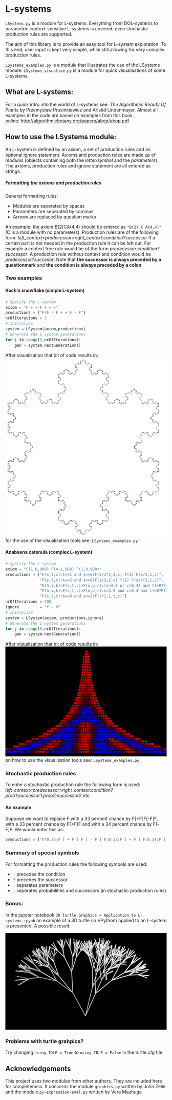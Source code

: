 # L-systems

`LSystems.py` is a module for L-systems.
Everything from DOL-systems to parametric context-sensitive L-systems is covered, even stochastic production rules are supported.

The aim of this library is to provide an easy tool for L-system exploration. 
To this end, user input is kept very simple, while still allowing for very complex 
production rules. 

`LSystems_examples.py` is a module that illustrates the use of the LSystems module.
`LSystems_visualise.py` is a module for quick visualisations of some L-systems.

## What are L-systems:
For a quick intro into the world of L-systems see: 
*The Algorithmic Beauty Of Plants* by Przemyslaw Prusinkiewicz and Aristid Lindenmayer.
Almost all examples in the code are based on examples from this book.  
online: http://algorithmicbotany.org/papers/abop/abop.pdf

## How to use the LSystems module:
An L-system is defined by an axiom, a set of production rules and an optional ignore statement. Axioms and production rules are made up of *modules* (objects containing both the *letter/symbol* and the *parameters*). The axioms, production rules and ignore statement are all entered as strings.
##### Formatting the axioms and production rules
General formatting rules:
- Modules are seperated by spaces
- Parameters are seperated by commas
- Arrows are replaced by question marks

An example: the axiom B(2)CA(4,4) should be entered as `"B(2) C A(4,4)"` (C is a module with no parameters).
Production rules are of the following form: *left_context\<predecessor\>right_context:condition?successor*
If a certain part is not needed in the production rule it can be left out. For example a context free rule would be of the form *predecessor:condition?successor*. A production rule without context and condition would be *predecessor?succesor*. Note that **the successor is always preceded by a questionmark** and **the condition is always preceded by a colon**.

### Two examples
#### Koch's snowflake (simple L-system)
```python
# Specify the L-system
axiom = "F + + F + + F"
productions = ["F?F - F + + F - F"] 
nrOfIterations = 5
# Initialize
system = LSystem(axiom,productions)
# Generate the L-system generations
for j in range(0,nrOfIterations):
    gen = system.nextGeneration()
```
After visualisation that bit of code results in:
![alt text](https://github.com/RHJG/L-systems/blob/master/example1.PNG "Koch's snowflake")
for the use of the visualisation tools see: `LSystems_examples.py`
#### Anabaena catenula (complex L-system)
```python
# specify the L-system
axiom = "F(1,0,900) F(4,1,900) F(1,0,900)"
productions = ["F(s,t,c):t==1 and s>=6?F(s/3*2,2,c) f(1) F(s/3,1,c)",
               "F(s,t,c):t==2 and s>=6?F(s/3,2,c) f(1) F(s/3*2,1,c)",
               "F(h,i,k)<F(s,t,c)>F(o,p,r):(s>3.9 or c>0.4) and t!=0?F(s+0.1,t,c+0.25*(k+r-3*c))",
               "F(h,i,k)<F(s,t,c)>F(o,p,r):s<3.9 and c<0.4 and t!=0?F(1,0,900)",
               "F(s,t,c):t==0 and s<=3?F(s*1.1,t,c)"]
nrOfIterations = 200
ignore         = "f ~ H"
# Initialize
system = LSystem(axiom, productions,ignore)
# Generate the L-system generations
for j in range(0,nrOfIterations):
    gen = system.nextGeneration()
```
After visualisation that bit of code results in:
![alt text](https://github.com/RHJG/L-systems/blob/master/example2.PNG "Anabaena catenula")
on how to use the visualisation tools see: `LSystems_examples.py`

### Stochastic production rules
To enter a stochastic production rule the following form is used: *left_context\<predecessor\>right_context:condition?prob1;successor1;prob2;successor2 etc.*
#### An example
Suppose we want to replace F with a 33 percent chance by F[+F]F[-F]F, with a 33 percent chance by F[+F]F and with a 34 percent chance by F[-F]F. We would enter this as:
```python
productions = ["F?0.33;F [ + F ] F [ - F ] F;0.33;F [ + F ] F;0.34;F [ - F ] F"]
```

### Summary of special symbols
For formatting the production rules the following symbols are used:
- `:` precedes the condition
- `?` precedes the successor
- `,` seperates parameters
- `;` seperates probabilities and successors (in stochastic production rules)


### Bonus:
In the jupyter notebook `3D Turtle Graphics + Application to L-systems.ipynb` an example of a 3D turtle (in VPython) applied to an L-system is presented.
A possible result:

![alt text](https://github.com/RHJG/L-systems/blob/master/example3.PNG "3D_tree")

### Problems with turtle grahpics?
Try changing `using_IDLE = True` to `using_IDLE = False` in the turtle.cfg file.

## Acknowledgements
This project uses two modules from other authors. They are included here for completeness. It concerns the module `graphics.py` written by John Zelle and the module `py-expression-eval.py` written by Vera Mazhuga
